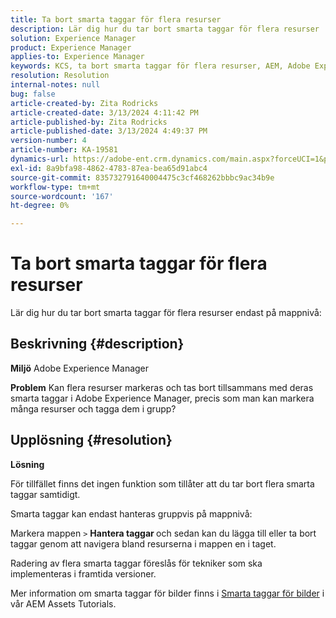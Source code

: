 ```yaml
---
title: Ta bort smarta taggar för flera resurser
description: Lär dig hur du tar bort smarta taggar för flera resurser
solution: Experience Manager
product: Experience Manager
applies-to: Experience Manager
keywords: KCS, ta bort smarta taggar för flera resurser, AEM, Adobe Experience Manager, Frågor och svar
resolution: Resolution
internal-notes: null
bug: false
article-created-by: Zita Rodricks
article-created-date: 3/13/2024 4:11:42 PM
article-published-by: Zita Rodricks
article-published-date: 3/13/2024 4:49:37 PM
version-number: 4
article-number: KA-19581
dynamics-url: https://adobe-ent.crm.dynamics.com/main.aspx?forceUCI=1&pagetype=entityrecord&etn=knowledgearticle&id=6bb69f5b-54e1-ee11-904d-6045bd0065b6
exl-id: 8a9bfa98-4862-4783-87ea-bea65d91abc4
source-git-commit: 835732791640004475c3cf468262bbbc9ac34b9e
workflow-type: tm+mt
source-wordcount: '167'
ht-degree: 0%

---
```


# Ta bort smarta taggar för flera resurser


Lär dig hur du tar bort smarta taggar för flera resurser endast på mappnivå:

## Beskrivning {#description}


<b>Miljö</b>
Adobe Experience Manager

<b>Problem</b>
Kan flera resurser markeras och tas bort tillsammans med deras smarta taggar i Adobe Experience Manager, precis som man kan markera många resurser och tagga dem i grupp?


## Upplösning {#resolution}


<b>Lösning</b>

För tillfället finns det ingen funktion som tillåter att du tar bort flera smarta taggar samtidigt.

Smarta taggar kan endast hanteras gruppvis på mappnivå:

Markera mappen `>`  <b>Hantera taggar </b>och sedan kan du lägga till eller ta bort taggar genom att navigera bland resurserna i mappen en i taget.

Radering av flera smarta taggar föreslås för tekniker som ska implementeras i framtida versioner.

Mer information om smarta taggar för bilder finns i [Smarta taggar för bilder](https://experienceleague.adobe.com/docs/experience-manager-learn/assets/metadata/image-smart-tags.html) i vår AEM Assets Tutorials.
